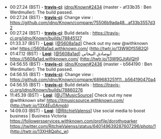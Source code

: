 * <a id="00:27.24">00:27.24 (BST)</a> - __[travis-ci](https://github.com/travis-ci)__: <a href="https://github.com/idno/Known/issues/2434">idno/Known#2434</a> (master - af33b35 : Ben Werdmuller): The build passed.
* <a id="00:27.24">00:27.24 (BST)</a> - __[travis-ci](https://github.com/travis-ci)__: Change view : https://github.com/idno/Known/compare/75506b9ada48...af33b3557d32
* <a id="00:27.24">00:27.24 (BST)</a> - __[travis-ci](https://github.com/travis-ci)__: Build details : https://travis-ci.org/idno/Known/builds/78845127
* <a id="01:33.37">01:33.37 (BST)</a> - __[Loqi](https://github.com/Loqi)__: [<a href="https://twitter.com/5608a1ad">@5608a1ad</a>] Check out my new @withknown site! https://5608a1ad.withknown.com/ (http://twtr.io/13W9DfS5B2Q)
* <a id="01:47.12">01:47.12 (BST)</a> - __[Loqi](https://github.com/Loqi)__: [<a href="https://twitter.com/5608a1ad">@5608a1ad</a>] أبوصادق البيحاني https://5608a1ad.withknown.com/ (http://twtr.io/13W9GJtAVQH)
* <a id="04:56.55">04:56.55 (BST)</a> - __[travis-ci](https://github.com/travis-ci)__: <a href="https://github.com/idno/Known/issues/2436">idno/Known#2436</a> (master - b564190 : Ben Werdmuller): The build passed.
* <a id="04:56.55">04:56.55 (BST)</a> - __[travis-ci](https://github.com/travis-ci)__: Change view : https://github.com/idno/Known/compare/689683251f11...b564190470a4
* <a id="04:56.55">04:56.55 (BST)</a> - __[travis-ci](https://github.com/travis-ci)__: Build details : https://travis-ci.org/idno/Known/builds/78860276
* <a id="11:45.39">11:45.39 (BST)</a> - __[Loqi](https://github.com/Loqi)__: [<a href="https://twitter.com/JTMusicSource">@JTMusicSource</a>] Check out my new @withknown site! https://jtmusicsource.withknown.com/ (http://twtr.io/13X4Eu0Ampb)
* <a id="14:09.03">14:09.03 (BST)</a> - __[Loqi](https://github.com/Loqi)__: [<a href="https://twitter.com/RitchieValenss">@RitchieValenss</a>] Use social media to boost business | Business Victoria https://followersservices.withknown.com/profile/dorothyparker https://twitter.com/RitchieValenss/status/640149639287607296/photo/1 (http://twtr.io/13XH8Qqhc_w)
